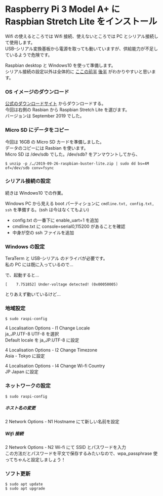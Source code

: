 # Raspberry Pi 3 Model A+ に Raspbian Stretch Lite をインストール

Wifi の使えるところでは Wifi 接続、使えないところでは PC とシリアル接続して使用します。  
USB-シリアル変換基板から電源を取っても動いていますが、供給能力が不足しているようで危険です。

Raspbian desktop と Windows10 を使って準備します。  
シリアル接続の設定以外は全体的に [ここの前半](https://tool-lab.com/raspberrypi-startup-8/) [後半](https://tool-lab.com/raspberrypi-startup-9/) がわかりやすいと思います。

### OS イメージのダウンロード

[公式のダウンロードサイト](https://www.raspberrypi.org/downloads/) からダウンロードする。  
今回は右側の Rasbian から Raspbian Stretch Lite を選びます。  
バージョンは September 2019 でした。

### Micro SD にデータをコピー

今回は 16GB の Micro SD カードを準備しました。  
データのコピーには Rasbian を使います。  
Micro SD は /dev/sdb でした。/dev/sdb? をアンマウントしてから、

```
$ unzip -p /…/2019-09-26-raspbian-buster-lite.zip | sudo dd bs=4M of=/dev/sdb conv=fsync
```

### シリアル接続の設定

続きは Windows10 での作業。  

Windows PC から見える boot パーティションに ```cmdline.txt, config.txt, ssh``` を準備する。(ssh は今はなくてもよい)

- config.txt の一番下に enable_uart=1 を追加
- cmdline.txt に console=serial0,115200 があることを確認
- 中身が空の ssh ファイルを追加

### Windows の設定

TeraTerm と USB-シリアル のドライバが必要です。  
私の PC には既に入っているので…

で、起動すると…

```
[    7.751852] Under-voltage detected! (0x00050005)
```

とりあえず動いているけど…

### 地域設定

```
$ sudo raspi-config
```

4 Localisation Options  - I1 Change Locale  
ja_JP.UTF-8 UTF-8 を選択  
Default locale を ja_JP.UTF-8 に設定

4 Localisation Options  - I2 Change Timezone  
Asia - Tokyo に設定

4 Localisation Options - I4 Change Wi-fi Country  
JP Japan に設定

### ネットワークの設定
```
$ sudo raspi-config
```
##### ホスト名の変更
2 Network Options - N1 Hostname にて新しい名前を設定
##### Wifi 接続
2 Network Options - N2 Wi-fi にて SSID とパスワードを入力  
この方法だとパスワードを平文で保存するみたいなので、wpa_passphrase 使ってちゃんと設定しましょう！

### ソフト更新

```
$ sudo apt update
$ sudo apt upgrade
```
